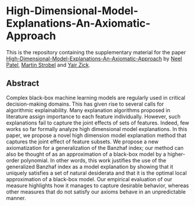 # High-Dimensional-Model-Explanations-An-Axiomatic-Approach
This is the repository containing the supplementary material for the paper [High-Dimensional-Model-Explanations-An-Axiomatic-Approach]() by [Neel Patel](https://scholar.google.com/citations?user=CJIh_QIAAAAJ&hl=en), [Martin Strobel](https://www.comp.nus.edu.sg/~mstrobel/) and [Yair Zick](https://people.umass.edu/yzick/index.html). 

## Abstract
Complex black-box machine learning models are regularly used in critical decision-making domains.   This has given rise to several calls for algorithmic explainability. Many explanation algorithms proposed in literature assign importance to each feature individually. However, such explanations fail to capture the joint effects of sets of features. Indeed, few works so far formally analyze high dimensional model explanations. In this paper, we propose a novel high dimension model explanation method that captures the joint effect of feature subsets. We propose a new axiomatization for a generalization of the Banzhaf index; our method can also be thought of as an approximation of a black-box model by a higher-order polynomial. In other words, this work justifies the use of the generalized Banzhaf index as a model explanation by showing that it uniquely satisfies a set of natural desiderata and that it is the optimal local approximation of a black-box model.  Our empirical evaluation of our measure highlights how it manages to capture desirable behavior, whereas other measures that do not satisfy our axioms behave in an unpredictable manner.
